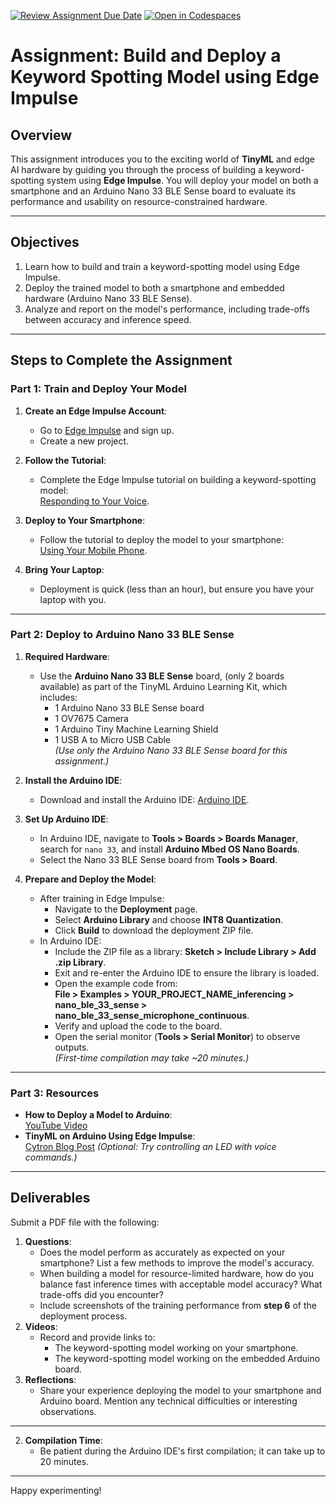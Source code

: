 [![Review Assignment Due Date](https://classroom.github.com/assets/deadline-readme-button-22041afd0340ce965d47ae6ef1cefeee28c7c493a6346c4f15d667ab976d596c.svg)](https://classroom.github.com/a/4L_6KTNY)
[![Open in Codespaces](https://classroom.github.com/assets/launch-codespace-2972f46106e565e64193e422d61a12cf1da4916b45550586e14ef0a7c637dd04.svg)](https://classroom.github.com/open-in-codespaces?assignment_repo_id=17736391)
# Assignment: Build and Deploy a Keyword Spotting Model using Edge Impulse

## Overview
This assignment introduces you to the exciting world of **TinyML** and edge AI hardware by guiding you through the process of building a keyword-spotting system using **Edge Impulse**. You will deploy your model on both a smartphone and an Arduino Nano 33 BLE Sense board to evaluate its performance and usability on resource-constrained hardware.

---

## Objectives
1. Learn how to build and train a keyword-spotting model using Edge Impulse.
2. Deploy the trained model to both a smartphone and embedded hardware (Arduino Nano 33 BLE Sense).
3. Analyze and report on the model's performance, including trade-offs between accuracy and inference speed.

---

## Steps to Complete the Assignment

### **Part 1: Train and Deploy Your Model**

1. **Create an Edge Impulse Account**:
   - Go to [Edge Impulse](https://edgeimpulse.com/) and sign up.
   - Create a new project.

2. **Follow the Tutorial**:
   - Complete the Edge Impulse tutorial on building a keyword-spotting model:  
     [Responding to Your Voice](https://docs.edgeimpulse.com/docs/tutorials/end-to-end-tutorials/responding-to-your-voice).

3. **Deploy to Your Smartphone**:
   - Follow the tutorial to deploy the model to your smartphone:  
     [Using Your Mobile Phone](https://docs.edgeimpulse.com/docs/development-platforms/using-your-mobile-phone).

4. **Bring Your Laptop**:
   - Deployment is quick (less than an hour), but ensure you have your laptop with you.

---

### **Part 2: Deploy to Arduino Nano 33 BLE Sense**

1. **Required Hardware**:
   - Use the **Arduino Nano 33 BLE Sense** board, (only 2 boards available) as part of the TinyML Arduino Learning Kit, which includes:
     - 1 Arduino Nano 33 BLE Sense board
     - 1 OV7675 Camera
     - 1 Arduino Tiny Machine Learning Shield
     - 1 USB A to Micro USB Cable  
     *(Use only the Arduino Nano 33 BLE Sense board for this assignment.)*

2. **Install the Arduino IDE**:
   - Download and install the Arduino IDE: [Arduino IDE](https://www.arduino.cc/en/software).

3. **Set Up Arduino IDE**:
   - In Arduino IDE, navigate to **Tools > Boards > Boards Manager**, search for `nano 33`, and install **Arduino Mbed OS Nano Boards**.
   - Select the Nano 33 BLE Sense board from **Tools > Board**.

4. **Prepare and Deploy the Model**:
   - After training in Edge Impulse:
     - Navigate to the **Deployment** page.
     - Select **Arduino Library** and choose **INT8 Quantization**.
     - Click **Build** to download the deployment ZIP file.
   - In Arduino IDE:
     - Include the ZIP file as a library: **Sketch > Include Library > Add .zip Library**.
     - Exit and re-enter the Arduino IDE to ensure the library is loaded.
     - Open the example code from:  
       **File > Examples > YOUR_PROJECT_NAME_inferencing > nano_ble_33_sense > nano_ble_33_sense_microphone_continuous**.
     - Verify and upload the code to the board.
     - Open the serial monitor (**Tools > Serial Monitor**) to observe outputs.  
       *(First-time compilation may take ~20 minutes.)*

---

### **Part 3: Resources**
- **How to Deploy a Model to Arduino**:  
  [YouTube Video](https://www.youtube.com/watch?v=uUh61R8Hu0o)
- **TinyML on Arduino Using Edge Impulse**:  
  [Cytron Blog Post](https://www.cytron.io/tutorial/tinyml-on-arduino-using-edge-impulse) *(Optional: Try controlling an LED with voice commands.)*

---

## Deliverables
Submit a PDF file with the following:
1. **Questions**:
   - Does the model perform as accurately as expected on your smartphone? List a few methods to improve the model's accuracy.
   - When building a model for resource-limited hardware, how do you balance fast inference times with acceptable model accuracy? What trade-offs did you encounter?
   - Include screenshots of the training performance from **step 6** of the deployment process.
2. **Videos**:
   - Record and provide links to:
     - The keyword-spotting model working on your smartphone.
     - The keyword-spotting model working on the embedded Arduino board.
3. **Reflections**:
   - Share your experience deploying the model to your smartphone and Arduino board. Mention any technical difficulties or interesting observations.

---

2. **Compilation Time**:
   - Be patient during the Arduino IDE's first compilation; it can take up to 20 minutes.

---

Happy experimenting!















